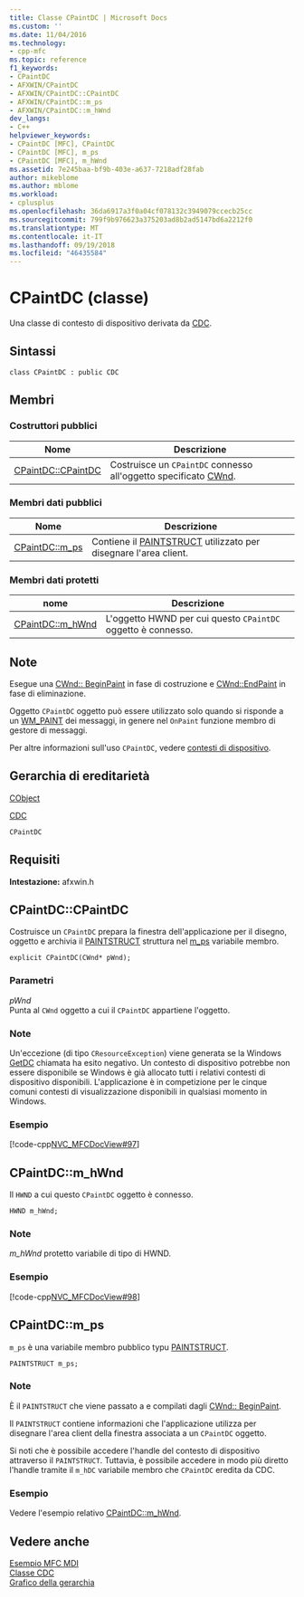 ```yaml
---
title: Classe CPaintDC | Microsoft Docs
ms.custom: ''
ms.date: 11/04/2016
ms.technology:
- cpp-mfc
ms.topic: reference
f1_keywords:
- CPaintDC
- AFXWIN/CPaintDC
- AFXWIN/CPaintDC::CPaintDC
- AFXWIN/CPaintDC::m_ps
- AFXWIN/CPaintDC::m_hWnd
dev_langs:
- C++
helpviewer_keywords:
- CPaintDC [MFC], CPaintDC
- CPaintDC [MFC], m_ps
- CPaintDC [MFC], m_hWnd
ms.assetid: 7e245baa-bf9b-403e-a637-7218adf28fab
author: mikeblome
ms.author: mblome
ms.workload:
- cplusplus
ms.openlocfilehash: 36da6917a3f0a04cf078132c3949079ccecb25cc
ms.sourcegitcommit: 799f9b976623a375203ad8b2ad5147bd6a2212f0
ms.translationtype: MT
ms.contentlocale: it-IT
ms.lasthandoff: 09/19/2018
ms.locfileid: "46435584"
---
```

# <a name="cpaintdc-class"></a>CPaintDC (classe)

Una classe di contesto di dispositivo derivata da [CDC](../../mfc/reference/cdc-class.md).

## <a name="syntax"></a>Sintassi

```
class CPaintDC : public CDC
```

## <a name="members"></a>Membri

### <a name="public-constructors"></a>Costruttori pubblici

|Nome|Descrizione|
|----------|-----------------|
|[CPaintDC::CPaintDC](#cpaintdc)|Costruisce un `CPaintDC` connesso all'oggetto specificato [CWnd](../../mfc/reference/cwnd-class.md).|

### <a name="public-data-members"></a>Membri dati pubblici

|Nome|Descrizione|
|----------|-----------------|
|[CPaintDC::m_ps](#m_ps)|Contiene il [PAINTSTRUCT](../../mfc/reference/paintstruct-structure.md) utilizzato per disegnare l'area client.|

### <a name="protected-data-members"></a>Membri dati protetti

|nome|Descrizione|
|----------|-----------------|
|[CPaintDC::m_hWnd](#m_hwnd)|L'oggetto HWND per cui questo `CPaintDC` oggetto è connesso.|

## <a name="remarks"></a>Note

Esegue una [CWnd:: BeginPaint](../../mfc/reference/cwnd-class.md#beginpaint) in fase di costruzione e [CWnd::EndPaint](../../mfc/reference/cwnd-class.md#endpaint) in fase di eliminazione.

Oggetto `CPaintDC` oggetto può essere utilizzato solo quando si risponde a un [WM_PAINT](/windows/desktop/gdi/wm-paint) dei messaggi, in genere nel `OnPaint` funzione membro di gestore di messaggi.

Per altre informazioni sull'uso `CPaintDC`, vedere [contesti di dispositivo](../../mfc/device-contexts.md).

## <a name="inheritance-hierarchy"></a>Gerarchia di ereditarietà

[CObject](../../mfc/reference/cobject-class.md)

[CDC](../../mfc/reference/cdc-class.md)

`CPaintDC`

## <a name="requirements"></a>Requisiti

**Intestazione:** afxwin.h

##  <a name="cpaintdc"></a>  CPaintDC::CPaintDC

Costruisce un `CPaintDC` prepara la finestra dell'applicazione per il disegno, oggetto e archivia il [PAINTSTRUCT](../../mfc/reference/paintstruct-structure.md) struttura nel [m_ps](#m_ps) variabile membro.

```
explicit CPaintDC(CWnd* pWnd);
```

### <a name="parameters"></a>Parametri

*pWnd*<br/>
Punta al `CWnd` oggetto a cui il `CPaintDC` appartiene l'oggetto.

### <a name="remarks"></a>Note

Un'eccezione (di tipo `CResourceException`) viene generata se la Windows [GetDC](/windows/desktop/api/winuser/nf-winuser-getdc) chiamata ha esito negativo. Un contesto di dispositivo potrebbe non essere disponibile se Windows è già allocato tutti i relativi contesti di dispositivo disponibili. L'applicazione è in competizione per le cinque comuni contesti di visualizzazione disponibili in qualsiasi momento in Windows.

### <a name="example"></a>Esempio

[!code-cpp[NVC_MFCDocView#97](../../mfc/codesnippet/cpp/cpaintdc-class_1.cpp)]

##  <a name="m_hwnd"></a>  CPaintDC::m_hWnd

Il `HWND` a cui questo `CPaintDC` oggetto è connesso.

```
HWND m_hWnd;
```

### <a name="remarks"></a>Note

*m_hWnd* protetto variabile di tipo di HWND.

### <a name="example"></a>Esempio

[!code-cpp[NVC_MFCDocView#98](../../mfc/codesnippet/cpp/cpaintdc-class_2.cpp)]

##  <a name="m_ps"></a>  CPaintDC::m_ps

`m_ps` è una variabile membro pubblico typu [PAINTSTRUCT](../../mfc/reference/paintstruct-structure.md).

```
PAINTSTRUCT m_ps;
```

### <a name="remarks"></a>Note

È il `PAINTSTRUCT` che viene passato a e compilati dagli [CWnd:: BeginPaint](../../mfc/reference/cwnd-class.md#beginpaint).

Il `PAINTSTRUCT` contiene informazioni che l'applicazione utilizza per disegnare l'area client della finestra associata a un `CPaintDC` oggetto.

Si noti che è possibile accedere l'handle del contesto di dispositivo attraverso il `PAINTSTRUCT`. Tuttavia, è possibile accedere in modo più diretto l'handle tramite il `m_hDC` variabile membro che `CPaintDC` eredita da CDC.

### <a name="example"></a>Esempio

  Vedere l'esempio relativo [CPaintDC::m_hWnd](#m_hwnd).

## <a name="see-also"></a>Vedere anche

[Esempio MFC MDI](../../visual-cpp-samples.md)<br/>
[Classe CDC](../../mfc/reference/cdc-class.md)<br/>
[Grafico della gerarchia](../../mfc/hierarchy-chart.md)



